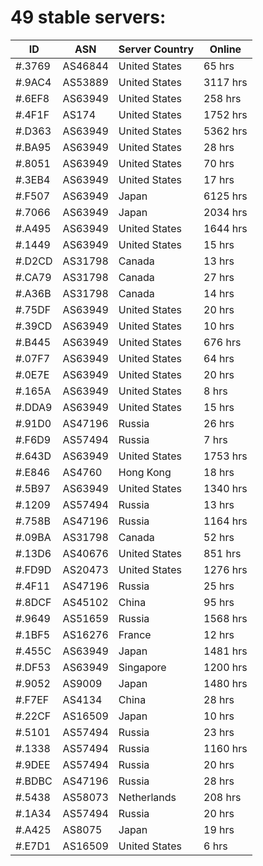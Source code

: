 # 49 stable servers:

| ID | ASN | Server Country | Online |
| ------ | ------ | ------ | ------ |
| #.3769 | AS46844 | United States | 65 hrs |
| #.9AC4 | AS53889 | United States | 3117 hrs |
| #.6EF8 | AS63949 | United States | 258 hrs |
| #.4F1F | AS174 | United States | 1752 hrs |
| #.D363 | AS63949 | United States | 5362 hrs |
| #.BA95 | AS63949 | United States | 28 hrs |
| #.8051 | AS63949 | United States | 70 hrs |
| #.3EB4 | AS63949 | United States | 17 hrs |
| #.F507 | AS63949 | Japan | 6125 hrs |
| #.7066 | AS63949 | Japan | 2034 hrs |
| #.A495 | AS63949 | United States | 1644 hrs |
| #.1449 | AS63949 | United States | 15 hrs |
| #.D2CD | AS31798 | Canada | 13 hrs |
| #.CA79 | AS31798 | Canada | 27 hrs |
| #.A36B | AS31798 | Canada | 14 hrs |
| #.75DF | AS63949 | United States | 20 hrs |
| #.39CD | AS63949 | United States | 10 hrs |
| #.B445 | AS63949 | United States | 676 hrs |
| #.07F7 | AS63949 | United States | 64 hrs |
| #.0E7E | AS63949 | United States | 20 hrs |
| #.165A | AS63949 | United States | 8 hrs |
| #.DDA9 | AS63949 | United States | 15 hrs |
| #.91D0 | AS47196 | Russia | 26 hrs |
| #.F6D9 | AS57494 | Russia | 7 hrs |
| #.643D | AS63949 | United States | 1753 hrs |
| #.E846 | AS4760 | Hong Kong | 18 hrs |
| #.5B97 | AS63949 | United States | 1340 hrs |
| #.1209 | AS57494 | Russia | 13 hrs |
| #.758B | AS47196 | Russia | 1164 hrs |
| #.09BA | AS31798 | Canada | 52 hrs |
| #.13D6 | AS40676 | United States | 851 hrs |
| #.FD9D | AS20473 | United States | 1276 hrs |
| #.4F11 | AS47196 | Russia | 25 hrs |
| #.8DCF | AS45102 | China | 95 hrs |
| #.9649 | AS51659 | Russia | 1568 hrs |
| #.1BF5 | AS16276 | France | 12 hrs |
| #.455C | AS63949 | Japan | 1481 hrs |
| #.DF53 | AS63949 | Singapore | 1200 hrs |
| #.9052 | AS9009 | Japan | 1480 hrs |
| #.F7EF | AS4134 | China | 28 hrs |
| #.22CF | AS16509 | Japan | 10 hrs |
| #.5101 | AS57494 | Russia | 23 hrs |
| #.1338 | AS57494 | Russia | 1160 hrs |
| #.9DEE | AS57494 | Russia | 20 hrs |
| #.BDBC | AS47196 | Russia | 28 hrs |
| #.5438 | AS58073 | Netherlands | 208 hrs |
| #.1A34 | AS57494 | Russia | 20 hrs |
| #.A425 | AS8075 | Japan | 19 hrs |
| #.E7D1 | AS16509 | United States | 6 hrs |

